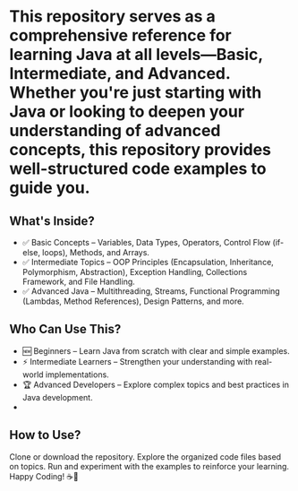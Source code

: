 # This repository serves as a comprehensive reference for learning Java at all levels—Basic, Intermediate, and Advanced. Whether you're just starting with Java or looking to deepen your understanding of advanced concepts, this repository provides well-structured code examples to guide you.

## What's Inside?

* ✅ Basic Concepts – Variables, Data Types, Operators, Control Flow (if-else, loops), Methods, and Arrays.
* ✅ Intermediate Topics – OOP Principles (Encapsulation, Inheritance, Polymorphism, Abstraction), Exception Handling, Collections Framework, and File Handling.
* ✅ Advanced Java – Multithreading, Streams, Functional Programming (Lambdas, Method References), Design Patterns, and more.

## Who Can Use This?

* 🆕 Beginners – Learn Java from scratch with clear and simple examples.
* ⚡ Intermediate Learners – Strengthen your understanding with real-world implementations.
* 🏆 Advanced Developers – Explore complex topics and best practices in Java development.
* 
## How to Use?

Clone or download the repository.
Explore the organized code files based on topics.
Run and experiment with the examples to reinforce your learning.
Happy Coding! ☕🚀

